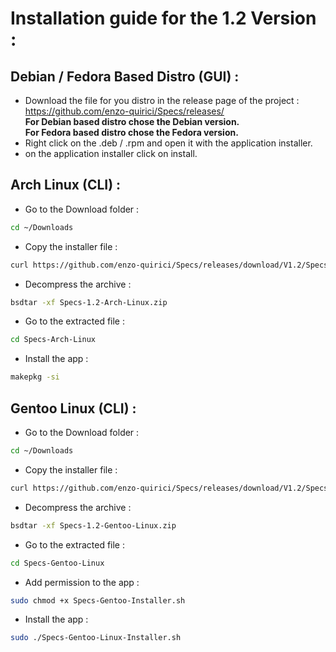# Installation guide for the 1.2 Version :
## Debian / Fedora Based Distro (GUI) :
- Download the file for you distro in the release page of the project :  
  https://github.com/enzo-quirici/Specs/releases/  
**For Debian based distro chose the Debian version.**  
**For Fedora based distro chose the Fedora version.**
- Right click on the .deb / .rpm and open it with the application installer.
- on the application installer click on install.
## Arch Linux (CLI) :
- Go to the Download folder :
``` Bash
cd ~/Downloads
```
- Copy the installer file :
``` Bash
curl https://github.com/enzo-quirici/Specs/releases/download/V1.2/Specs-1.2-Arch-Linux.zip
```
- Decompress the archive :
``` Bash
bsdtar -xf Specs-1.2-Arch-Linux.zip
```
- Go to the extracted file :
``` Bash
cd Specs-Arch-Linux
```
- Install the app :
``` Bash
makepkg -si
```
## Gentoo Linux (CLI) :
- Go to the Download folder :
``` Bash
cd ~/Downloads
```
- Copy the installer file :
``` Bash
curl https://github.com/enzo-quirici/Specs/releases/download/V1.2/Specs-1.2-Gentoo-Linux.zip
```
- Decompress the archive :
``` Bash
bsdtar -xf Specs-1.2-Gentoo-Linux.zip
```
- Go to the extracted file :
``` Bash
cd Specs-Gentoo-Linux
```
- Add permission to the app :
``` Bash
sudo chmod +x Specs-Gentoo-Installer.sh
```
- Install the app :
``` Bash
sudo ./Specs-Gentoo-Linux-Installer.sh
```